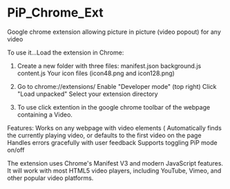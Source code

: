 # PiP_Chrome_Ext
Google chrome extension allowing picture in picture (video popout) for any video

To use it...Load the extension in Chrome:

1. Create a new folder with three files:
manifest.json
background.js
content.js
Your icon files (icon48.png and icon128.png)


2. Go to chrome://extensions/
Enable "Developer mode" (top right)
Click "Load unpacked"
Select your extension directory

3. To use click extention in the google chrome toolbar of the webpage containing a Video.

Features:
Works on any webpage with video elements (
Automatically finds the currently playing video, or defaults to the first video on the page
Handles errors gracefully with user feedback
Supports toggling PiP mode on/off

The extension uses Chrome's Manifest V3 and modern JavaScript features. It will work with most HTML5 video players, including YouTube, Vimeo, and other popular video platforms.
